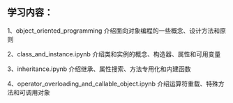 ## 学习内容：
1、object_oriented_programming 介绍面向对象编程的一些概念、设计方法和原则

2、class_and_instance.ipynb 介绍类和实例的概念、构造器、属性和可用变量

3、inheritance.ipynb 介绍继承、属性搜索、方法专用化和内建函数

4、operator_overloading_and_callable_object.ipynb 介绍运算符重载、特殊方法和可调用对象